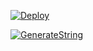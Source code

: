 [![Deploy](https://www.herokucdn.com/deploy/button.svg)](https://heroku.com/deploy?template=https://github.com/bo1ma/Mostafa)

[![GenerateString](https://img.shields.io/badge/repl.it-generateString-yellowgreen)](https://replit.com/@vorcl/generatestringsession#Ufo.py)
